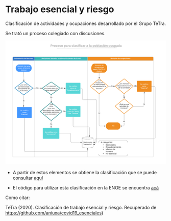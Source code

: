 # Trabajo esencial y riesgo

 Clasificación de actividades y ocupaciones desarrollado por el Grupo TeTra.
 
 
 
Se trató un proceso colegiado con discusiones.


![Proceso](Proceso.png)


* A partir de estos elementos se obtiene la clasificación que se puede consultar [aquí](https://github.com/aniuxa/covid19_esenciales/blob/master/class_14may.xlsx)

* El código para utilizar esta clasificación en la ENOE se encuentra [acá](CODIGO_t120.do) 

Como citar:

TeTra (2020). Clasificación de trabajo esencial y riesgo. Recuperado de https://github.com/aniuxa/covid19_esenciales)

